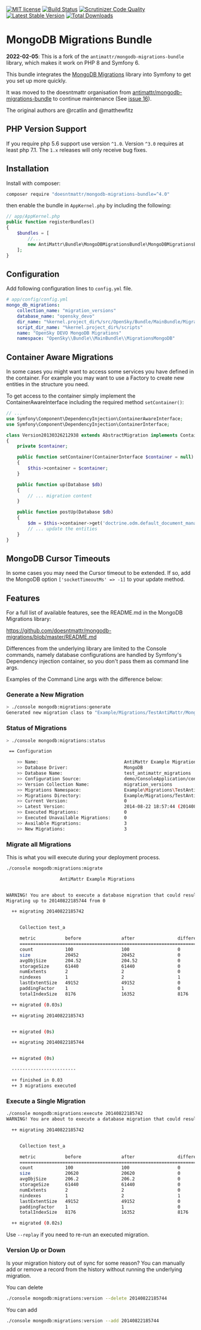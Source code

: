 [![MIT license](http://img.shields.io/badge/license-MIT-brightgreen.svg)](http://opensource.org/licenses/MIT)
[![Build Status](https://travis-ci.org/devture/mongodb-migrations-bundle.svg?branch=master)](https://travis-ci.org/devture/mongodb-migrations-bundle)
[![Scrutinizer Code Quality](https://scrutinizer-ci.com/g/devture/mongodb-migrations-bundle/badges/quality-score.png?b=master)](https://scrutinizer-ci.com/g/devture/mongodb-migrations-bundle/?branch=master)
[![Latest Stable Version](https://poser.pugx.org/devture/mongodb-migrations-bundle/v/stable)](https://packagist.org/packages/devture/mongodb-migrations-bundle)
[![Total Downloads](https://poser.pugx.org/devture/mongodb-migrations-bundle/downloads)](https://packagist.org/packages/devture/mongodb-migrations-bundle)

# MongoDB Migrations Bundle

**2022-02-05**: This is a fork of the `antimattr/mongodb-migrations-bundle` library, which makes it work on PHP 8 and Symfony 6.

This bundle integrates the [MongoDB Migrations](https://github.com/doesntmattr/mongodb-migrations) library into Symfony to get you set up more quickly.

It was moved to the doesntmattr organisation from [antimattr/mongodb-migrations-bundle](https://github.com/antimattr/mongodb-migrations-bundle) to continue maintenance (See [issue 16](https://github.com/antimattr/mongodb-migrations/issues/16)).

The original authors are @rcatlin and @matthewfitz

## PHP Version Support

If you require php 5.6 support use version `^1.0`. Version `^3.0` requires at least php 7.1. The `1.x` releases will only receive bug fixes.

## Installation

Install with composer:

```bash
composer require "doesntmattr/mongodb-migrations-bundle=^4.0"
```

then enable the bundle in `AppKernel.php` by including the following:

```php
// app/AppKernel.php
public function registerBundles()
{
    $bundles = [
        //...
        new AntiMattr\Bundle\MongoDBMigrationsBundle\MongoDBMigrationsBundle(),
    ];
}
```

## Configuration

Add following configuration lines to `config.yml` file.

```yaml
# app/config/config.yml
mongo_db_migrations:
    collection_name: "migration_versions"
    database_name: "opensky_devo"
    dir_name: "%kernel.project_dir%/src/OpenSky/Bundle/MainBundle/Migrations/MongoDB"
    script_dir_name: "%kernel.project_dir%/scripts"
    name: "OpenSky DEVO MongoDB Migrations"
    namespace: "OpenSky\\Bundle\\MainBundle\\MigrationsMongoDB"
```

## Container Aware Migrations

In some cases you might want to access some services you have defined in the container. For example you may want to use a Factory to create new entities in the structure you need.

To get access to the container simply implement the ContainerAwareInterface including the required method `setContainer()`:

```php
// ...
use Symfony\Component\DependencyInjection\ContainerAwareInterface;
use Symfony\Component\DependencyInjection\ContainerInterface;

class Version20130326212938 extends AbstractMigration implements ContainerAwareInterface
{
    private $container;

    public function setContainer(ContainerInterface $container = null)
    {
        $this->container = $container;
    }

    public function up(Database $db)
    {
        // ... migration content
    }

    public function postUp(Database $db)
    {
        $dm = $this->container->get('doctrine.odm.default_document_manager');
        // ... update the entities
    }
}
```

## MongoDB Cursor Timeouts


In some cases you may need the Cursor timeout to be extended. If so, add the MongoDB option `['socketTimeoutMs' => -1]` to your update method.


## Features

For a full list of available features, see the README.md in the MongoDB Migrations library:

https://github.com/doesntmattr/mongodb-migrations/blob/master/README.md

Differences from the underlying library are limited to the Console commands, namely database configurations are handled by Symfony's Dependency injection container, so you don't pass them as command line args.

Examples of the Command Line args with the difference below:

### Generate a New Migration


```bash
> ./console mongodb:migrations:generate
Generated new migration class to "Example/Migrations/TestAntiMattr/MongoDB/Version20140822185742.php"
```

### Status of Migrations

```bash
> ./console mongodb:migrations:status

 == Configuration

    >> Name:                                AntiMattr Example Migrations
    >> Database Driver:                     MongoDB
    >> Database Name:                       test_antimattr_migrations
    >> Configuration Source:                demo/ConsoleApplication/config/test_antimattr_mongodb.yml
    >> Version Collection Name:             migration_versions
    >> Migrations Namespace:                Example\Migrations\TestAntiMattr\MongoDB
    >> Migrations Directory:                Example/Migrations/TestAntiMattr/MongoDB
    >> Current Version:                     0
    >> Latest Version:                      2014-08-22 18:57:44 (20140822185744)
    >> Executed Migrations:                 0
    >> Executed Unavailable Migrations:     0
    >> Available Migrations:                3
    >> New Migrations:                      3
```

### Migrate all Migrations

This is what you will execute during your deployment process.

```bash
./console mongodb:migrations:migrate

                    AntiMattr Example Migrations


WARNING! You are about to execute a database migration that could result in data lost. Are you sure you wish to continue? (y/n)y
Migrating up to 20140822185744 from 0

  ++ migrating 20140822185742


     Collection test_a

     metric           before               after                difference
     ================================================================================
     count            100                  100                  0
     size             20452                20452                0
     avgObjSize       204.52               204.52               0
     storageSize      61440                61440                0
     numExtents       2                    2                    0
     nindexes         1                    2                    1
     lastExtentSize   49152                49152                0
     paddingFactor    1                    1                    0
     totalIndexSize   8176                 16352                8176

  ++ migrated (0.03s)

  ++ migrating 20140822185743


  ++ migrated (0s)

  ++ migrating 20140822185744


  ++ migrated (0s)

  ------------------------

  ++ finished in 0.03
  ++ 3 migrations executed
```

### Execute a Single Migration

```bash
./console mongodb:migrations:execute 20140822185742
WARNING! You are about to execute a database migration that could result in data lost. Are you sure you wish to continue? (y/n)y

  ++ migrating 20140822185742


     Collection test_a

     metric           before               after                difference
     ================================================================================
     count            100                  100                  0
     size             20620                20620                0
     avgObjSize       206.2                206.2                0
     storageSize      61440                61440                0
     numExtents       2                    2                    0
     nindexes         1                    2                    1
     lastExtentSize   49152                49152                0
     paddingFactor    1                    1                    0
     totalIndexSize   8176                 16352                8176

  ++ migrated (0.02s)
```

Use `--replay` if you need to re-run an executed migration.


### Version Up or Down

Is your migration history out of sync for some reason? You can manually add or remove a record from the history without running the underlying migration.

You can delete

```bash
./console mongodb:migrations:version --delete 20140822185744
```

You can add

```bash
./console mongodb:migrations:version --add 20140822185744
```
